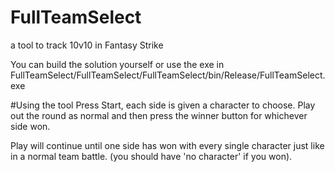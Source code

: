 # FullTeamSelect
a tool to track 10v10 in Fantasy Strike


You can build the solution yourself or use the exe in FullTeamSelect/FullTeamSelect/FullTeamSelect/bin/Release/FullTeamSelect.exe

#Using the tool
Press Start, each side is given a character to choose. Play out the round as normal and then press the winner button for whichever side won.

Play will continue until one side has won with every single character just like in a normal team battle. (you should have 'no character' if you won). 
